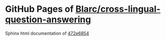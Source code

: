 GitHub Pages of [Blarc/cross-lingual-question-answering](https://github.com/Blarc/cross-lingual-question-answering.git)
===
Sphinx html documentation of [472e6854](https://github.com/Blarc/cross-lingual-question-answering/tree/472e6854d74119290c6ba8d5fb36b4e2ed580343)
